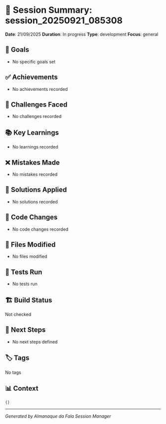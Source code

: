 # 🧠 Session Summary: session_20250921_085308

**Date**: 21/09/2025
**Duration**: In progress
**Type**: development
**Focus**: general

## 🎯 Goals
- No specific goals set

## ✅ Achievements
- No achievements recorded

## 🚧 Challenges Faced
- No challenges recorded

## 📚 Key Learnings
- No learnings recorded

## ❌ Mistakes Made
- No mistakes recorded

## 🔧 Solutions Applied
- No solutions recorded

## 📝 Code Changes
- No code changes recorded

## 📁 Files Modified
- No files modified

## 🧪 Tests Run
- No tests run

## 🏗️ Build Status
Not checked

## 🚀 Next Steps
- No next steps defined

## 🏷️ Tags
No tags

## 📊 Context
```json
{}
```

---
*Generated by Almanaque da Fala Session Manager*
